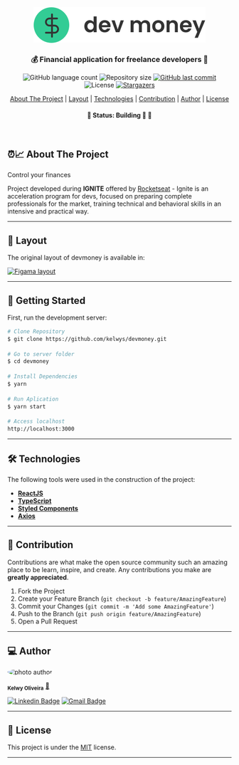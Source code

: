 

<div align="center">
  <img alt="logo"  src="src/assets/logo-black.svg">
</div>


<h3 align="center">
    💰  Financial application for freelance developers 💸
</h3>

<p align="center">
  <img alt="GitHub language count" src="https://img.shields.io/github/languages/count/kelwys/devmoney?color=%2304D361">

  <img alt="Repository size" src="https://img.shields.io/github/repo-size/kelwys/devmoney">

  <a href="https://github.com/kelwys/devmoney/commits/master">
    <img alt="GitHub last commit" src="https://img.shields.io/github/last-commit/kelwys/devmoney">
  </a>

   <img alt="License" src="https://img.shields.io/badge/license-MIT-brightgreen">
   <a href="https://github.com/kelwys/devmoney/stargazers">
    <img alt="Stargazers" src="https://img.shields.io/github/stars/kelwys/devmoney?style=social">
  </a>
</p>

<p align="center">
  <a href="#about-the-project">About The Project</a> |
  <a href="#layout">Layout</a> |
  <a href="#technologies">Technologies</a> |
  <a href="#contribution">Contribution</a> |
  <a href="#author">Author</a> |
  <a href="#license">License</a>
</p>

<h4 align="center">
	🚧 Status: Building 🚀  🚧
</h4>
</br>


<h2 id="about-the-project" > ⏰📈 About The Project </h2>

Control your finances

Project developed during **IGNITE** offered by [Rocketseat](https://rocketseat.com.br/) - Ignite is an acceleration program for devs, focused on preparing complete professionals for the market, training technical and behavioral skills in an intensive and practical way.

<!-- ***You can see the first version [here](https://devmoney-virid.vercel.app/)!*** -->

<!-- ## Next steps: -->



---

<h2 id="layout" >🎨  Layout </h2>

The original layout of devmoney is available in:

<a href="https://www.figma.com/file/iLFkm80Hm9YeC0lMuasNFN/dtmoney-Ignite">
  <img alt="Figama layout" src="https://img.shields.io/badge/Figma%20-Layout-%2304D361">
</a>
<!-- ![screen home](/src/assets/screen01.png)
![screen home](/src/assets/screen02.png) -->

---

## 🚀 Getting Started

First, run the development server:

```bash
# Clone Repository
$ git clone https://github.com/kelwys/devmoney.git

# Go to server folder
$ cd devmoney

# Install Dependencies
$ yarn

# Run Aplication
$ yarn start

# Access localhost
http://localhost:3000
```
---


<h2 id="technologies"> 🛠 Technologies </h2>

The following tools were used in the construction of the project:

- **[ReactJS](https://reactjs.org)**
- **[TypeScript](https://www.typescriptlang.org/)**
- **[Styled Components](https://styled-components.com/)**
- **[Axios](https://github.com/axios/axios)**

---

<h2 id="contribution"> 💪 Contribution </h2>

Contributions are what make the open source community such an amazing place to be learn, inspire, and create. Any contributions you make are **greatly appreciated**.

1. Fork the Project
2. Create your Feature Branch (`git checkout -b feature/AmazingFeature`)
3. Commit your Changes (`git commit -m 'Add some AmazingFeature'`)
4. Push to the Branch (`git push origin feature/AmazingFeature`)
5. Open a Pull Request

---

<h2 id="author"> 💻 Author </h2>

<img style="border-radius: 50% !important;" src="https://kelwys.github.io/images/avatar.png" width="100px;" alt="photo author"/>

 <sub><b>Kelwy Oliveira</b></sub></a> <a href="https://www.linkedin.com/in/kelwyoliveira/" title="kelwy`s linkedin">🚀</a>
 <br />

[![Linkedin Badge](https://img.shields.io/badge/-Kelwy%20oliveira-1692B4?style=for-the-badge&logo=Linkedin&logoColor=white&link=https://www.linkedin.com/in/kelwyoliveira/)](https://www.linkedin.com/in/kelwyoliveira/)
[![Gmail Badge](https://img.shields.io/badge/-kelwyduarte@gmail.com-4682B4?style=for-the-badge&logo=Gmail&logoColor=white&link=mailto:kelwyduarte@gmail.com)](mailto:kelwyduarte@gmail.com)

---

<h2 id="license"> 📝 License </h2>

This project is under the [MIT](./LICENSE) license.

---
